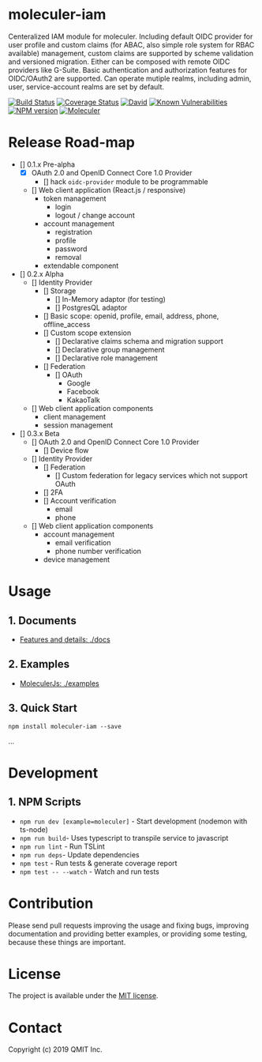 # moleculer-iam

Centeralized IAM module for moleculer. Including default OIDC provider for user profile and custom claims (for ABAC, also simple role system for RBAC available) management, custom claims are supported by scheme validation and versioned migration. Either can be composed with remote OIDC providers like G-Suite. Basic authentication and authorization features for OIDC/OAuth2 are supported. Can operate mutiple realms, including admin, user, service-account realms are set by default.

[![Build Status](https://travis-ci.org/qmit-pro/moleculer-iam.svg?branch=master)](https://travis-ci.org/qmit-pro/moleculer-iam)
[![Coverage Status](https://coveralls.io/repos/github/qmit-pro/moleculer-iam/badge.svg?branch=master)](https://coveralls.io/github/qmit-pro/moleculer-iam?branch=master)
[![David](https://img.shields.io/david/qmit-pro/moleculer-iam.svg)](https://david-dm.org/qmit-pro/moleculer-iam)
[![Known Vulnerabilities](https://snyk.io/test/github/qmit-pro/moleculer-iam/badge.svg)](https://snyk.io/test/github/qmit-pro/moleculer-iam)
[![NPM version](https://img.shields.io/npm/v/moleculer-iam.svg)](https://www.npmjs.com/package/moleculer-iam)
[![Moleculer](https://badgen.net/badge/Powered%20by/Moleculer/0e83cd)](https://moleculer.services)


# Release Road-map
- [] 0.1.x Pre-alpha
    - [x] OAuth 2.0 and OpenID Connect Core 1.0 Provider
        - [] hack `oidc-provider` module to be programmable
    - [] Web client application (React.js / responsive)
        - token management
            - login
            - logout / change account
        - account management
            - registration
            - profile
            - password
            - removal
        - extendable component
- [] 0.2.x Alpha
    - [] Identity Provider
        - [] Storage
            - [] In-Memory adaptor (for testing)
            - [] PostgresQL adaptor
        - [] Basic scope: openid, profile, email, address, phone, offline_access
        - [] Custom scope extension
            - [] Declarative claims schema and migration support
            - [] Declarative group management
            - [] Declarative role management
        - [] Federation
            - [] OAuth
                - Google
                - Facebook
                - KakaoTalk
    - [] Web client application components
        - client management
        - session management
- [] 0.3.x Beta
    - [] OAuth 2.0 and OpenID Connect Core 1.0 Provider
       - [] Device flow
    - [] Identity Provider
        - [] Federation
            - [] Custom federation for legacy services which not support OAuth
        - [] 2FA
        - [] Account verification
            - email
            - phone
    - [] Web client application components
        - account management
            - email verification
            - phone number verification
        - device management

# Usage
## 1. Documents
- [Features and details: ./docs](./docs)

## 2. Examples
- [MoleculerJs: ./examples](./examples)

## 3. Quick Start
```
npm install moleculer-iam --save
```
...

# Development
## 1. NPM Scripts
- `npm run dev [example=moleculer]` - Start development (nodemon with ts-node)
- `npm run build`- Uses typescript to transpile service to javascript
- `npm run lint` - Run TSLint
- `npm run deps`- Update dependencies
- `npm test` - Run tests & generate coverage report
- `npm test -- --watch` - Watch and run tests


# Contribution
Please send pull requests improving the usage and fixing bugs, improving documentation and providing better examples, or providing some testing, because these things are important.


# License
The project is available under the [MIT license](https://tldrlegal.com/license/mit-license).


# Contact
Copyright (c) 2019 QMIT Inc.


